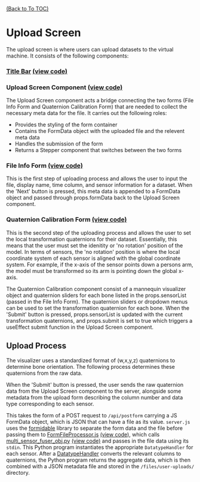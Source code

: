 [(Back to To TOC)](../TOC.md)
# Upload Screen 

The upload screen is where users can upload datasets to the virtual machine. It consists of the following components:
### [Title Bar](https://github.com/jpiland16/hmv_test/blob/master/documentation/TitleBar.md) [(view code)](https://github.com/jpiland16/hmv_test/blob/master/src/components/TitleBar.js)
### Upload Screen Component [(view code)](https://github.com/jpiland16/hmv_test/blob/master/src/components/upload-screen/UploadScreen.js)
The Upload Screen component acts a bridge connecting the two forms (File Info Form and Quaternion Calibration Form) that are needed to collect the necessary meta data for the file. It carries out the following roles:
- Provides the styling of the form container
- Contains the FormData object with the uploaded file and the relevent meta data
- Handles the submission of the form
- Returns a Stepper component that switches between the two forms

### File Info Form [(view code)](https://github.com/jpiland16/hmv_test/blob/master/src/components/upload-screen/FileInfoForm.js)
This is the first step of uploading process and allows the user to input the file, display name, time column, and sensor information for a dataset. When the 'Next' button is pressed, this meta data is appended to a FormData object 
and passed through props.formData back to the Upload Screen component.

### Quaternion Calibration Form [(view code)](https://github.com/jpiland16/hmv_test/blob/master/src/components/upload-screen/QuaternionCalibrationForm.js)
This is the second step of the uploading process and allows the user to set the local transformation quaternions for their dataset. Essentially, this means that the user must set the idenitity
or 'no rotation' position of the model. In terms of sensors, the 'no rotation' position is where the local coordinate system of each sensor is aligned with the global coordinate system. 
For example, if the x-axis of the sensor points down a persons arm, the model must be transformed so its arm is pointing down the global x-axis. 

The Quaternion Calibration component consist of a mannequin visualizer object and quaternion sliders for each bone listed in the props.sensorList (passed in the File Info Form). The quaternion sliders or dropdown menus can be used to set the transformation quaternion for each bone. 
When the 'Submit' button is pressed, props.sensorList is updated with the current transformation quaternions, and props.submit is set to true which triggers a useEffect submit function in the Upload Screen component. 

## Upload Process

The visualizer uses a standardized format of (w,x,y,z) quaternions to determine bone orientation. The following process determines these quaternions from the raw data.

When the 'Submit' button is pressed, the user sends the raw quaternion data from the Upload Screen component to the server, alongside some metadata from the upload form describing the column number and data type corresponding to each sensor.

This takes the form of a POST request to `/api/postform` carrying a JS FormData object, which is JSON that can have a file as its value. `server.js` uses the [formidable](https://www.npmjs.com/package/formidable) library to separate the form data and the file before passing them to [FormFileProcessor.js](https://github.com/jpiland16/hmv_test/blob/master/documentation/subpages/FormFileProcessor.md) [(view code)](https://github.com/jpiland16/hmv_test/blob/master/src/server_side/FormFileProcessor.js), which calls [multi_sensor_fuser_obj.py](https://github.com/jpiland16/hmv_test/blob/master/documentation/subpages/MultiSensorFuserObj.md) [(view code)](https://github.com/jpiland16/hmv_test/blob/master/src/server_side/python_programs/multi_sensor_fuser_obj.py) and passes in the file data using its `stdin`. This Python program instantiates the appropriate `DatatypeHandler` for each sensor. After a [DatatypeHandler](https://github.com/jpiland16/hmv_test/blob/master/documentation/subpages/DatatypeHandler.md) converts the relevant columns to quaternions, the Python program returns the aggregate data, which is then combined with a JSON metadata file and stored in the `/files/user-uploads/` directory.
